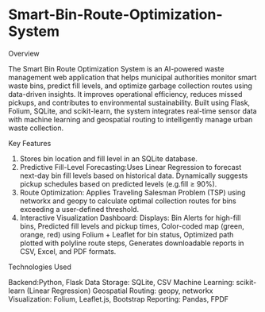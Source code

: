 # Smart-Bin-Route-Optimization-System
Overview

The Smart Bin Route Optimization System is an AI-powered waste management web application that helps municipal authorities monitor smart waste bins, predict fill levels, and optimize garbage collection routes using data-driven insights. It improves operational efficiency, reduces missed pickups, and contributes to environmental sustainability. Built using Flask, Folium, SQLite, and scikit-learn, the system integrates real-time sensor data with machine learning and geospatial routing to intelligently manage urban waste collection.

Key Features
1. Stores bin location and fill level in an SQLite database.
2. Predictive Fill-Level Forecasting:Uses Linear Regression to forecast next-day bin fill levels based on historical data. Dynamically suggests pickup schedules based on predicted levels (e.g.fill ≥ 90%).
3. Route Optimization: Applies Traveling Salesman Problem (TSP) using networkx and geopy to calculate optimal collection routes for bins exceeding a user-defined threshold.
4. Interactive Visualization Dashboard:
   Displays:
   Bin Alerts for high-fill bins, Predicted fill levels and pickup times, Color-coded map (green, orange, red) using Folium + Leaflet for bin status, Optimized path plotted with polyline route steps, Generates downloadable reports in CSV, Excel, and PDF formats.

Technologies Used

Backend:Python, Flask
Data Storage:	SQLite, CSV
Machine Learning:	scikit-learn (Linear Regression)
Geospatial Routing:	geopy, networkx
Visualization:	Folium, Leaflet.js, Bootstrap
Reporting:	Pandas, FPDF
